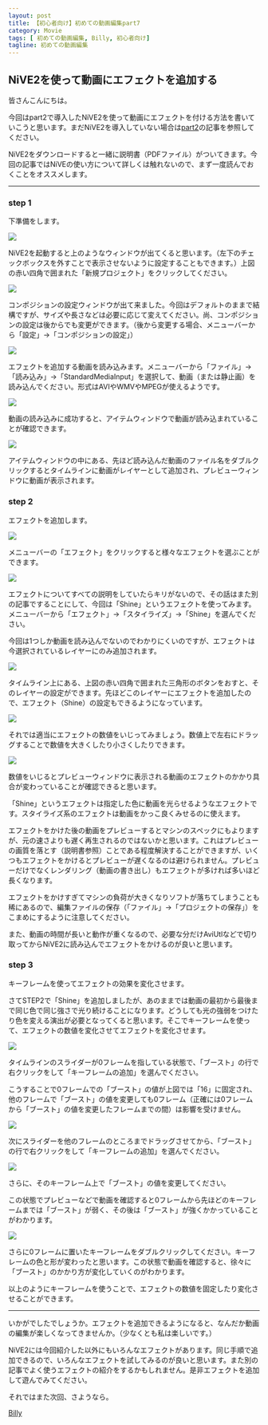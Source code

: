 ```yaml
---
layout: post
title: 【初心者向け】初めての動画編集part7
category: Movie
tags: [ 初めての動画編集, Billy, 初心者向け]
tagline: 初めての動画編集
---
```


## NiVE2を使って動画にエフェクトを追加する ##

皆さんこんにちは。

今回はpart2で導入したNiVE2を使って動画にエフェクトを付ける方法を書いていこうと思います。まだNiVE2を導入していない場合は[part2](http://moto-net.github.com/Movie/2012/08/22/lecmovie002/)の記事を参照してください。

NiVE2をダウンロードすると一緒に説明書（PDFファイル）がついてきます。今回の記事ではNiVEの使い方について詳しくは触れないので、まず一度読んでおくことをオススメします。

---

### step 1 ###

下準備をします。

![](https://dl.dropbox.com/s/bd4rud6p8197aky/01.png)

NiVE2を起動すると上のようなウィンドウが出てくると思います。（左下のチェックボックスを外すことで表示させないように設定することもできます。）上図の赤い四角で囲まれた「新規プロジェクト」をクリックしてください。

![](https://dl.dropbox.com/s/9d9rvxrsmh6d7wd/02.png)

コンポジションの設定ウィンドウが出て来ました。今回はデフォルトのままで結構ですが、サイズや長さなどは必要に応じて変えてください。尚、コンポジションの設定は後からでも変更ができます。（後から変更する場合、メニューバーから「設定」→「コンポジションの設定」）

![](https://dl.dropbox.com/s/a98vi1le5zunyjv/03.png)

エフェクトを追加する動画を読み込みます。メニューバーから「ファイル」→「読み込み」→「StandardMediaInput」を選択して、動画（または静止画）を読み込んでください。形式はAVIやWMVやMPEGが使えるようです。

![](https://dl.dropbox.com/s/d7679pwjad8rhvn/04.png)

動画の読み込みに成功すると、アイテムウィンドウで動画が読み込まれていることが確認できます。

![](https://dl.dropbox.com/s/qh12zgfmialcpem/05.png)

アイテムウィンドウの中にある、先ほど読み込んだ動画のファイル名をダブルクリックするとタイムラインに動画がレイヤーとして追加され、プレビューウィンドウに動画が表示されます。


### step 2 ###

エフェクトを追加します。

![](https://dl.dropbox.com/s/tdirzr5f1tsanvi/06.png)

メニューバーの「エフェクト」をクリックすると様々なエフェクトを選ぶことができます。

![](https://dl.dropbox.com/s/1rqmw6plrbjcpld/07.png)

エフェクトについてすべての説明をしていたらキリがないので、その話はまた別の記事ですることにして、今回は「Shine」というエフェクトを使ってみます。メニューバーから「エフェクト」→「スタイライズ」→「Shine」を選んでください。

今回は1つしか動画を読み込んでないのでわかりにくいのですが、エフェクトは今選択されているレイヤーにのみ追加されます。

![](https://dl.dropbox.com/s/n9dbn9su992g7di/08.png)

タイムライン上にある、上図の赤い四角で囲まれた三角形のボタンをおすと、そのレイヤーの設定ができます。先ほどこのレイヤーにエフェクトを追加したので、エフェクト（Shine）の設定もできるようになっています。

![](https://dl.dropbox.com/s/1k9ba4poj1oe6az/09.png)

それでは適当にエフェクトの数値をいじってみましょう。数値上で左右にドラッグすることで数値を大きくしたり小さくしたりできます。

![](https://dl.dropbox.com/s/xgcmtdhbkyxlorn/10.png)

数値をいじるとプレビューウィンドウに表示される動画のエフェクトのかかり具合が変わっていることが確認できると思います。

「Shine」というエフェクトは指定した色に動画を光らせるようなエフェクトです。スタイライズ系のエフェクトは動画をかっこ良くみせるのに使えます。

エフェクトをかけた後の動画をプレビューするとマシンのスペックにもよりますが、元の速さよりも遅く再生されるのではないかと思います。これはプレビューの画質を落とす（説明書参照）ことである程度解決することができますが、いくつもエフェクトをかけるとプレビューが遅くなるのは避けられません。プレビューだけでなくレンダリング（動画の書き出し）もエフェクトが多ければ多いほど長くなります。

エフェクトをかけすぎてマシンの負荷が大きくなりソフトが落ちてしまうことも稀にあるので、編集ファイルの保存（「ファイル」→「プロジェクトの保存」）をこまめにするように注意してください。

また、動画の時間が長いと動作が重くなるので、必要な分だけAviUtlなどで切り取ってからNiVE2に読み込んでエフェクトをかけるのが良いと思います。

### step 3 ###

キーフレームを使ってエフェクトの効果を変化させます。

さてSTEP2で「Shine」を追加しましたが、あのままでは動画の最初から最後まで同じ色で同じ強さで光り続けることになります。どうしても光の強弱をつけたり色を変える演出が必要となってくると思います。そこでキーフレームを使って、エフェクトの数値を変化させてエフェクトを変化させます。

![](https://dl.dropbox.com/s/cpv3qqht1fkson2/11.png)

タイムラインのスライダーが0フレームを指している状態で、「ブースト」の行で右クリックをして「キーフレームの追加」を選んでください。

こうすることで0フレームでの「ブースト」の値が上図では「16」に固定され、他のフレームで「ブースト」の値を変更しても0フレーム（正確には0フレームから「ブースト」の値を変更したフレームまでの間）は影響を受けません。

![](https://dl.dropbox.com/s/x181fygae8gui29/12.png)

次にスライダーを他のフレームのところまでドラッグさせてから、「ブースト」の行で右クリックをして「キーフレームの追加」を選んでください。

![](https://dl.dropbox.com/s/hj1gpwf5tlk373v/13.png)

さらに、そのキーフレーム上で「ブースト」の値を変更してください。

この状態でプレビューなどで動画を確認すると0フレームから先ほどのキーフレームまでは「ブースト」が弱く、その後は「ブースト」が強くかかっていることがわかります。

![](https://dl.dropbox.com/s/bq2df21ah30av2y/14.png)

さらに0フレームに置いたキーフレームをダブルクリックしてください。キーフレームの色と形が変わったと思います。この状態で動画を確認すると、徐々に「ブースト」のかかり方が変化していくのがわかります。

以上のようにキーフレームを使うことで、エフェクトの数値を固定したり変化させることができます。


---

いかがでしたでしょうか。エフェクトを追加できるようになると、なんだか動画の編集が楽しくなってきませんか。（少なくとも私は楽しいです。）

NiVE2には今回紹介した以外にもいろんなエフェクトがあります。同じ手順で追加できるので、いろんなエフェクトを試してみるのが良いと思います。また別の記事でよく使うエフェクトの紹介をするかもしれません。是非エフェクトを追加して遊んでみてください。

それではまた次回、さようなら。

[Billy](http://coderwall.com/herrington-beta)
